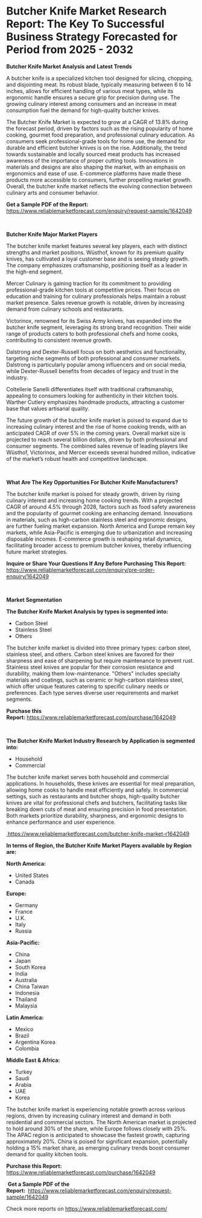 <p><h1>Butcher Knife Market Research Report: The Key To Successful Business Strategy Forecasted for Period from 2025 - 2032</h1></p><p><strong>Butcher Knife Market Analysis and Latest Trends</strong></p>
<p><p>A butcher knife is a specialized kitchen tool designed for slicing, chopping, and disjointing meat. Its robust blade, typically measuring between 6 to 14 inches, allows for efficient handling of various meat types, while its ergonomic handle ensures a secure grip for precision during use. The growing culinary interest among consumers and an increase in meat consumption fuel the demand for high-quality butcher knives.</p><p>The Butcher Knife Market is expected to grow at a CAGR of 13.8% during the forecast period, driven by factors such as the rising popularity of home cooking, gourmet food preparation, and professional culinary education. As consumers seek professional-grade tools for home use, the demand for durable and efficient butcher knives is on the rise. Additionally, the trend towards sustainable and locally sourced meat products has increased awareness of the importance of proper cutting tools. Innovations in materials and designs are also shaping the market, with an emphasis on ergonomics and ease of use. E-commerce platforms have made these products more accessible to consumers, further propelling market growth. Overall, the butcher knife market reflects the evolving connection between culinary arts and consumer behavior.</p></p>
<p><strong>Get a Sample PDF of the Report:&nbsp;</strong> <a href="https://www.reliablemarketforecast.com/enquiry/request-sample/1642049?utm_campaign=3208&utm_medium=2&utm_source=Github&utm_content=ia&utm_term=05042025&utm_id=butcher-knife">https://www.reliablemarketforecast.com/enquiry/request-sample/1642049</a></p>
<p>&nbsp;</p>
<p><strong>Butcher Knife Major Market Players</strong></p>
<p><p>The butcher knife market features several key players, each with distinct strengths and market positions. Wüsthof, known for its premium quality knives, has cultivated a loyal customer base and is seeing steady growth. The company emphasizes craftsmanship, positioning itself as a leader in the high-end segment.</p><p>Mercer Culinary is gaining traction for its commitment to providing professional-grade kitchen tools at competitive prices. Their focus on education and training for culinary professionals helps maintain a robust market presence. Sales revenue growth is notable, driven by increasing demand from culinary schools and restaurants.</p><p>Victorinox, renowned for its Swiss Army knives, has expanded into the butcher knife segment, leveraging its strong brand recognition. Their wide range of products caters to both professional chefs and home cooks, contributing to consistent revenue growth.</p><p>Dalstrong and Dexter-Russell focus on both aesthetics and functionality, targeting niche segments of both professional and consumer markets. Dalstrong is particularly popular among influencers and on social media, while Dexter-Russell benefits from decades of legacy and trust in the industry.</p><p>Coltellerie Sanelli differentiates itself with traditional craftsmanship, appealing to consumers looking for authenticity in their kitchen tools. Warther Cutlery emphasizes handmade products, attracting a customer base that values artisanal quality.</p><p>The future growth of the butcher knife market is poised to expand due to increasing culinary interest and the rise of home cooking trends, with an anticipated CAGR of over 5% in the coming years. Overall market size is projected to reach several billion dollars, driven by both professional and consumer segments. The combined sales revenue of leading players like Wüsthof, Victorinox, and Mercer exceeds several hundred million, indicative of the market’s robust health and competitive landscape.</p></p>
<p>&nbsp;</p>
<p><strong>What Are The Key Opportunities For Butcher Knife Manufacturers?</strong></p>
<p><p>The butcher knife market is poised for steady growth, driven by rising culinary interest and increasing home cooking trends. With a projected CAGR of around 4.5% through 2028, factors such as food safety awareness and the popularity of gourmet cooking are enhancing demand. Innovations in materials, such as high-carbon stainless steel and ergonomic designs, are further fueling market expansion. North America and Europe remain key markets, while Asia-Pacific is emerging due to urbanization and increasing disposable incomes. E-commerce growth is reshaping retail dynamics, facilitating broader access to premium butcher knives, thereby influencing future market strategies.</p></p>
<p><strong>Inquire or Share Your Questions If Any Before Purchasing This Report:</strong> <a href="https://www.reliablemarketforecast.com/enquiry/pre-order-enquiry/1642049?utm_campaign=3208&utm_medium=2&utm_source=Github&utm_content=ia&utm_term=05042025&utm_id=butcher-knife">https://www.reliablemarketforecast.com/enquiry/pre-order-enquiry/1642049</a></p>
<p>&nbsp;</p>
<p><strong>Market Segmentation</strong></p>
<p><strong>The Butcher Knife Market Analysis by types is segmented into:</strong></p>
<p><ul><li>Carbon Steel</li><li>Stainless Steel</li><li>Others</li></ul></p>
<p><p>The butcher knife market is divided into three primary types: carbon steel, stainless steel, and others. Carbon steel knives are favored for their sharpness and ease of sharpening but require maintenance to prevent rust. Stainless steel knives are popular for their corrosion resistance and durability, making them low-maintenance. "Others" includes specialty materials and coatings, such as ceramic or high-carbon stainless steel, which offer unique features catering to specific culinary needs or preferences. Each type serves diverse user requirements and market segments.</p></p>
<p><strong>Purchase this Report:&nbsp;</strong><a href="https://www.reliablemarketforecast.com/purchase/1642049?utm_campaign=3208&utm_medium=2&utm_source=Github&utm_content=ia&utm_term=05042025&utm_id=butcher-knife">https://www.reliablemarketforecast.com/purchase/1642049</a></p>
<p>&nbsp;</p>
<p><strong>The Butcher Knife Market Industry Research by Application is segmented into:</strong></p>
<p><ul><li>Household</li><li>Commercial</li></ul></p>
<p><p>The butcher knife market serves both household and commercial applications. In households, these knives are essential for meal preparation, allowing home cooks to handle meat efficiently and safely. In commercial settings, such as restaurants and butcher shops, high-quality butcher knives are vital for professional chefs and butchers, facilitating tasks like breaking down cuts of meat and ensuring precision in food presentation. Both markets prioritize durability, sharpness, and ergonomic designs to enhance performance and user experience.</p></p>
<p><a href="https://www.reliablemarketforecast.com/butcher-knife-market-r1642049?utm_campaign=3208&utm_medium=2&utm_source=Github&utm_content=ia&utm_term=05042025&utm_id=butcher-knife">&nbsp;https://www.reliablemarketforecast.com/butcher-knife-market-r1642049</a></p>
<p><strong>In terms of Region, the Butcher Knife Market Players available by Region are:</strong></p>
<p>
    <p> <strong> North America: </strong>
        <ul>
            <li>United States</li>
            <li>Canada</li>
        </ul>
        </p> 
    <p> <strong> Europe: </strong>
        <ul>
            <li>Germany</li>
            <li>France</li>
            <li>U.K.</li>
            <li>Italy</li>
            <li>Russia</li>
        </ul>
        </p> 
    <p> <strong> Asia-Pacific: </strong>
        <ul>
            <li>China</li>
            <li>Japan</li>
            <li>South Korea</li>
            <li>India</li>
            <li>Australia</li>
            <li>China Taiwan</li>
            <li>Indonesia</li>
            <li>Thailand</li>
            <li>Malaysia</li>
        </ul>
        </p> 
    <p> <strong> Latin America: </strong>
        <ul>
            <li>Mexico</li>
            <li>Brazil</li>
            <li>Argentina Korea</li>
            <li>Colombia</li>
        </ul>
        </p> 
    <p> <strong> Middle East & Africa: </strong>
        <ul>
            <li>Turkey</li>
            <li>Saudi</li>
            <li>Arabia</li>
            <li>UAE</li>
            <li>Korea</li>
        </ul>
    </p>
    </p>
<p><p>The butcher knife market is experiencing notable growth across various regions, driven by increasing culinary interest and demand in both residential and commercial sectors. The North American market is projected to hold around 30% of the share, while Europe follows closely with 25%. The APAC region is anticipated to showcase the fastest growth, capturing approximately 20%. China is poised for significant expansion, potentially holding a 15% market share, as emerging culinary trends boost consumer demand for quality kitchen tools.</p></p>
<p><strong>Purchase this Report: </strong><a href="https://www.reliablemarketforecast.com/purchase/1642049?utm_campaign=3208&utm_medium=2&utm_source=Github&utm_content=ia&utm_term=05042025&utm_id=butcher-knife">https://www.reliablemarketforecast.com/purchase/1642049</a></p>
<p>&nbsp;<strong>Get a Sample PDF of the Report:&nbsp;&nbsp;</strong><a href="https://www.reliablemarketforecast.com/enquiry/request-sample/1642049?utm_campaign=3208&utm_medium=2&utm_source=Github&utm_content=ia&utm_term=05042025&utm_id=butcher-knife">https://www.reliablemarketforecast.com/enquiry/request-sample/1642049</a></p>
<p><strong></strong></p>
<p>Check more reports on <a href="https://www.reliablemarketforecast.com/?utm_campaign=3208&utm_medium=2&utm_source=Github&utm_content=ia&utm_term=05042025&utm_id=butcher-knife">https://www.reliablemarketforecast.com/</a></p>